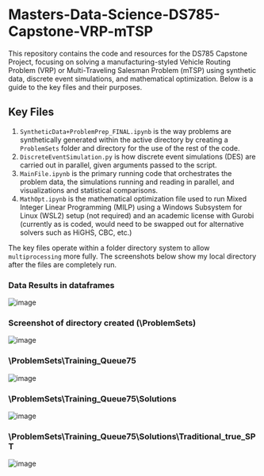 # Masters-Data-Science-DS785-Capstone-VRP-mTSP

This repository contains the code and resources for the DS785 Capstone Project, focusing on solving a manufacturing-styled Vehicle Routing Problem (VRP) or Multi-Traveling Salesman Problem (mTSP) using synthetic data, discrete event simulations, and mathematical optimization. Below is a guide to the key files and their purposes.

## Key Files
1. `SyntheticData+ProblemPrep_FINAL.ipynb` is the way problems are synthetically generated within the active directory by creating a `ProblemSets` folder and directory for the use of the rest of the code.
2. `DiscreteEventSimulation.py` is how discrete event simulations (DES) are carried out in parallel, given arguments passed to the script.
3. `MainFile.ipynb` is the primary running code that orchestrates the problem data, the simulations running and reading in parallel, and visualizations and statistical comparisons.
4. `MathOpt.ipynb` is the mathematical optimization file used to run Mixed Integer Linear Programming (MILP) using a Windows Subsystem for Linux (WSL2) setup (not required) and an academic license with Gurobi (currently as is coded, would need to be swapped out for alternative solvers such as HiGHS, CBC, etc.)

The key files operate within a folder directory system to allow `multiprocessing` more fully. The screenshots below show my local directory after the files are completely run.

### Data Results in dataframes
![image](https://github.com/user-attachments/assets/4f1ee766-eb9a-4396-bef2-44f8131906c2)

### Screenshot of directory created (\ProblemSets)
![image](https://github.com/user-attachments/assets/1c5ab0d5-ccfd-4298-9863-7dac33481ebc)

### \ProblemSets\Training_Queue75
![image](https://github.com/user-attachments/assets/4bee1a0a-3231-41ef-823c-f04c9140bd07)

### \ProblemSets\Training_Queue75\Solutions
![image](https://github.com/user-attachments/assets/90ca7257-ec25-452d-9e10-341925a42ab0)

### \ProblemSets\Training_Queue75\Solutions\Traditional_true_SPT
![image](https://github.com/user-attachments/assets/dbd48aea-adb2-49d3-b5ae-3e9b293fb6da)
